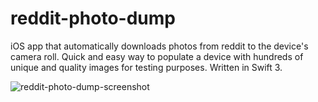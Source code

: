 # reddit-photo-dump
iOS app that automatically downloads photos from reddit to the device's camera roll.
Quick and easy way to populate a device with hundreds of unique and quality images for testing purposes.
Written in Swift 3.

![reddit-photo-dump-screenshot](https://cloud.githubusercontent.com/assets/5155951/19675618/17e83e78-9a44-11e6-9410-9c36d60b6f91.png)
